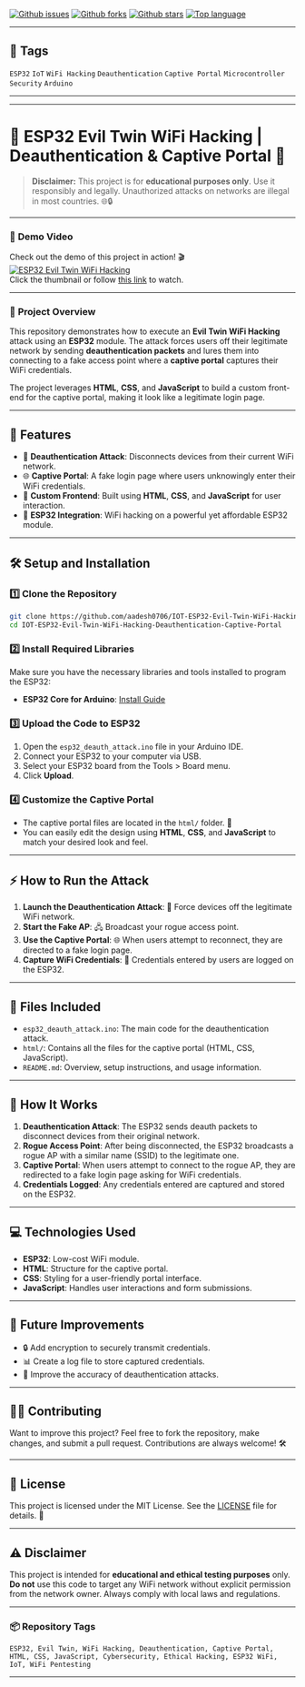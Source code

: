 [![Github issues](https://img.shields.io/github/issues/aadesh0706/IOT-ESP32-Evil-Twin-WiFi-Hacking-Deauthentication-Captive-Portal)](https://github.com/aadesh0706/IOT-ESP32-Evil-Twin-WiFi-Hacking-Deauthentication-Captive-Portal/issues)
[![Github forks](https://img.shields.io/github/forks/aadesh0706/IOT-ESP32-Evil-Twin-WiFi-Hacking-Deauthentication-Captive-Portal)](https://github.com/aadesh0706/IOT-ESP32-Evil-Twin-WiFi-Hacking-Deauthentication-Captive-Portal/network/members)
[![Github stars](https://img.shields.io/github/stars/aadesh0706/IOT-ESP32-Evil-Twin-WiFi-Hacking-Deauthentication-Captive-Portal)](https://github.com/aadesh0706/IOT-ESP32-Evil-Twin-WiFi-Hacking-Deauthentication-Captive-Portal/stargazers)
[![Top language](https://img.shields.io/github/languages/top/aadesh0706/IOT-ESP32-Evil-Twin-WiFi-Hacking-Deauthentication-Captive-Portal)](https://github.com/aadesh0706/IOT-ESP32-Evil-Twin-WiFi-Hacking-Deauthentication-Captive-Portal)

---

## 🧠 Tags

`ESP32` `IoT` `WiFi Hacking` `Deauthentication` `Captive Portal` `Microcontroller Security` `Arduino`

---

---

# 🚨 ESP32 Evil Twin WiFi Hacking | Deauthentication & Captive Portal 🚨

> **Disclaimer:** This project is for **educational purposes only**. Use it responsibly and legally. Unauthorized attacks on networks are illegal in most countries. 🌐🔒

---



### 🎥 **Demo Video**

Check out the demo of this project in action! 🎬  
[![ESP32 Evil Twin WiFi Hacking](https://img.youtube.com/vi/AEb33trYEAY/0.jpg)](https://www.youtube.com/shorts/AEb33trYEAY)  
Click the thumbnail or follow [this link](https://www.youtube.com/shorts/AEb33trYEAY) to watch.

---

### 🎯 **Project Overview**

This repository demonstrates how to execute an **Evil Twin WiFi Hacking** attack using an **ESP32** module. The attack forces users off their legitimate network by sending **deauthentication packets** and lures them into connecting to a fake access point where a **captive portal** captures their WiFi credentials. 

The project leverages **HTML**, **CSS**, and **JavaScript** to build a custom front-end for the captive portal, making it look like a legitimate login page.

---

## 🚀 **Features**
- 🛑 **Deauthentication Attack**: Disconnects devices from their current WiFi network.
- 🌐 **Captive Portal**: A fake login page where users unknowingly enter their WiFi credentials.
- 🎨 **Custom Frontend**: Built using **HTML**, **CSS**, and **JavaScript** for user interaction.
- 📡 **ESP32 Integration**: WiFi hacking on a powerful yet affordable ESP32 module.

---

## 🛠️ **Setup and Installation**

### 1️⃣ **Clone the Repository**
```bash
git clone https://github.com/aadesh0706/IOT-ESP32-Evil-Twin-WiFi-Hacking-Deauthentication-Captive-Portal.git
cd IOT-ESP32-Evil-Twin-WiFi-Hacking-Deauthentication-Captive-Portal
```

### 2️⃣ **Install Required Libraries**

Make sure you have the necessary libraries and tools installed to program the ESP32:

- **ESP32 Core for Arduino**: [Install Guide](https://docs.espressif.com/projects/arduino-esp32/en/latest/installing.html)

### 3️⃣ **Upload the Code to ESP32**
1. Open the `esp32_deauth_attack.ino` file in your Arduino IDE.
2. Connect your ESP32 to your computer via USB.
3. Select your ESP32 board from the Tools > Board menu.
4. Click **Upload**.

### 4️⃣ **Customize the Captive Portal**
- The captive portal files are located in the `html/` folder. 🎨
- You can easily edit the design using **HTML**, **CSS**, and **JavaScript** to match your desired look and feel.

---

## ⚡ **How to Run the Attack**

1. **Launch the Deauthentication Attack**: 📶 Force devices off the legitimate WiFi network.
2. **Start the Fake AP**: 🖧 Broadcast your rogue access point.
3. **Use the Captive Portal**: 🌐 When users attempt to reconnect, they are directed to a fake login page.
4. **Capture WiFi Credentials**: 🔐 Credentials entered by users are logged on the ESP32.

---

## 📂 **Files Included**
- `esp32_deauth_attack.ino`: The main code for the deauthentication attack.
- `html/`: Contains all the files for the captive portal (HTML, CSS, JavaScript).
- `README.md`: Overview, setup instructions, and usage information.

---

## 🔗 **How It Works**

1. **Deauthentication Attack**: The ESP32 sends deauth packets to disconnect devices from their original network.
2. **Rogue Access Point**: After being disconnected, the ESP32 broadcasts a rogue AP with a similar name (SSID) to the legitimate one.
3. **Captive Portal**: When users attempt to connect to the rogue AP, they are redirected to a fake login page asking for WiFi credentials.
4. **Credentials Logged**: Any credentials entered are captured and stored on the ESP32.

---

## 💻 **Technologies Used**
- **ESP32**: Low-cost WiFi module.
- **HTML**: Structure for the captive portal.
- **CSS**: Styling for a user-friendly portal interface.
- **JavaScript**: Handles user interactions and form submissions.

---

## 🚧 **Future Improvements**
- 🔒 Add encryption to securely transmit credentials.
- 📊 Create a log file to store captured credentials.
- 🔧 Improve the accuracy of deauthentication attacks.

---

## 👨‍💻 **Contributing**

Want to improve this project? Feel free to fork the repository, make changes, and submit a pull request. Contributions are always welcome! 🛠️

---

## 📝 **License**

This project is licensed under the MIT License. See the [LICENSE](LICENSE) file for details. 📜

---

## ⚠️ **Disclaimer**

This project is intended for **educational and ethical testing purposes** only. **Do not** use this code to target any WiFi network without explicit permission from the network owner. Always comply with local laws and regulations.

---

### 📦 **Repository Tags**
```
ESP32, Evil Twin, WiFi Hacking, Deauthentication, Captive Portal, HTML, CSS, JavaScript, Cybersecurity, Ethical Hacking, ESP32 WiFi, IoT, WiFi Pentesting
```

---
